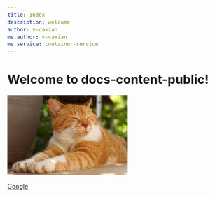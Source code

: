 ```yaml
---
title: Index
description: welcome
author: v-caxian
ms.author: v-caxian
ms.service: container-service
---
```



# Welcome to docs-content-public!

![dog](./images/cat.jpg)

[Google](https://www.google.com)
